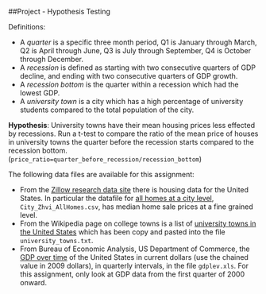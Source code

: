 ##Project - Hypothesis Testing

Definitions:
* A _quarter_ is a specific three month period, Q1 is January through March, Q2 is April through June, Q3 is July through September, Q4 is October through December.
* A _recession_ is defined as starting with two consecutive quarters of GDP decline, and ending with two consecutive quarters of GDP growth.
* A _recession bottom_ is the quarter within a recession which had the lowest GDP.
* A _university town_ is a city which has a high percentage of university students compared to the total population of the city.

**Hypothesis**: University towns have their mean housing prices less effected by recessions. Run a t-test to compare the ratio of the mean price of houses in university towns the quarter before the recession starts compared to the recession bottom. (`price_ratio=quarter_before_recession/recession_bottom`)

The following data files are available for this assignment:
* From the [Zillow research data site](http://www.zillow.com/research/data/) there is housing data for the United States. In particular the datafile for [all homes at a city level](http://files.zillowstatic.com/research/public/City/City_Zhvi_AllHomes.csv), ```City_Zhvi_AllHomes.csv```, has median home sale prices at a fine grained level.
* From the Wikipedia page on college towns is a list of [university towns in the United States](https://en.wikipedia.org/wiki/List_of_college_towns#College_towns_in_the_United_States) which has been copy and pasted into the file ```university_towns.txt```.
* From Bureau of Economic Analysis, US Department of Commerce, the [GDP over time](http://www.bea.gov/national/index.htm#gdp) of the United States in current dollars (use the chained value in 2009 dollars), in quarterly intervals, in the file ```gdplev.xls```. For this assignment, only look at GDP data from the first quarter of 2000 onward.
